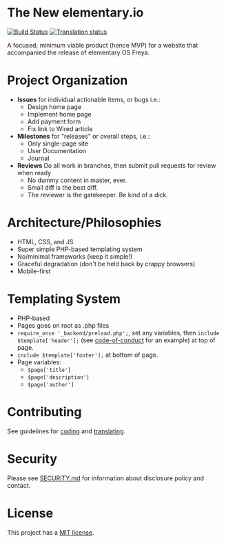 The New elementary.io
================

[![Build Status](https://travis-ci.org/elementary/website.svg?branch=master)](https://travis-ci.org/elementary/website)
[![Translation status](https://l10n.elementary.io/widgets/website/-/svg-badge.svg)](https://l10n.elementary.io/engage/website/?utm_source=widget)

A focused, minimum viable product (hence MVP) for a website that accompanied the release of elementary OS Freya.

Project Organization
====================

* **Issues** for individual actionable items, or bugs i.e.:
  * Design home page
  * Implement home page
  * Add payment form
  * Fix link to Wired article
* **Milestones** for "releases" or overall steps, i.e.:
  * Only single-page site
  * User Documentation
  * Journal
* **Reviews** Do all work in branches, then submit pull requests for review when ready
  * No dummy content in master, ever.
  * Small diff is the best diff.
  * The reviewer is the gatekeeper. Be kind of a dick.


Architecture/Philosophies
=========================

* HTML, CSS, and JS
* Super simple PHP-based templating system
* No/minimal frameworks (keep it simple!)
* Graceful degradation (don't be held back by crappy browsers)
* Mobile-first


Templating System
=================

* PHP-based
* Pages goes on root as .php files
* `require_once '_backend/preload.php';`, set any variables, then `include $template['header'];` (see [code-of-conduct](https://github.com/elementary/website/blob/master/code-of-conduct.php) for an example) at top of page.
* `include $template['footer'];` at bottom of page.
* Page variables:
  * `$page['title']`
  * `$page['description']`
  * `$page['author']`

Contributing
============

See guidelines for [coding](https://github.com/elementary/website/blob/master/.github/CONTRIBUTING.md) and [translating](https://github.com/elementary/website/blob/master/TRANSLATE.md).

Security
========

Please see [SECURITY.md](./SECURITY.md) for information about disclosure policy and contact.

License
=======

This project has a [MIT license](LICENSE.md).
